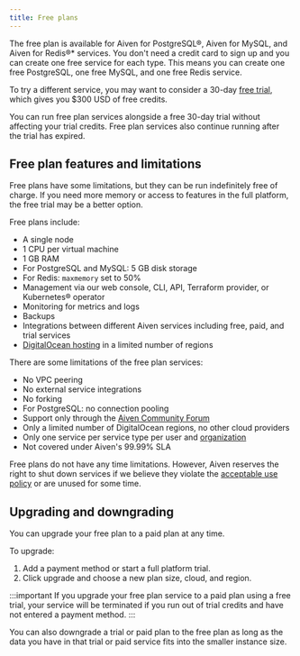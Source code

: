 ```yaml
---
title: Free plans
---
```


The free plan is available for Aiven for PostgreSQL®, Aiven for MySQL,
and Aiven for Redis®\* services. You don't need a credit card to sign
up and you can create one free service for each type. This means you can
create one free PostgreSQL, one free MySQL, and one free Redis service.

To try a different service, you may want to consider a
30-day
[free trial](/docs/platform/concepts/free-trial), which gives you $300 USD of free credits.

You can run free plan services alongside a free 30-day trial without
affecting your trial credits. Free plan services also continue running
after the trial has expired.

## Free plan features and limitations

Free plans have some limitations, but they can be run indefinitely free
of charge. If you need more memory or access to features in the full
platform, the free trial may be a better option.

Free plans include:

-   A single node
-   1 CPU per virtual machine
-   1 GB RAM
-   For PostgreSQL and MySQL: 5 GB disk storage
-   For Redis: `maxmemory` set to 50%
-   Management via our web console, CLI, API, Terraform provider, or
    Kubernetes® operator
-   Monitoring for metrics and logs
-   Backups
-   Integrations between different Aiven services including free, paid,
    and trial services
-   [DigitalOcean hosting](https://aiven.io/docs/platform/reference/list_of_clouds#digitalocean)
    in a limited number of regions

There are some limitations of the free plan services:

-   No VPC peering
-   No external service integrations
-   No forking
-   For PostgreSQL: no connection pooling
-   Support only through the [Aiven Community
    Forum](https://aiven.io/community/forum/)
-   Only a limited number of DigitalOcean regions, no other cloud
    providers
-   Only one service per service type per user and
    [organization](/docs/platform/concepts/projects_accounts_access)
-   Not covered under Aiven's 99.99% SLA

Free plans do not have any time limitations. However, Aiven reserves the
right to shut down services if we believe they violate the [acceptable
use policy](https://aiven.io/terms) or are unused for some time.

## Upgrading and downgrading

You can upgrade your free plan to a paid plan at any time.

To upgrade:

1. Add a payment method or start a full platform trial.
1. Click upgrade and  choose a new plan size, cloud, and region.

:::important
If you upgrade your free plan service to a paid plan using a free trial,
your service will be terminated if you run out of trial credits and have
not entered a payment method.
:::

You can also downgrade a trial or paid plan to the free plan as long as
the data you have in that trial or paid service fits into the smaller
instance size.
